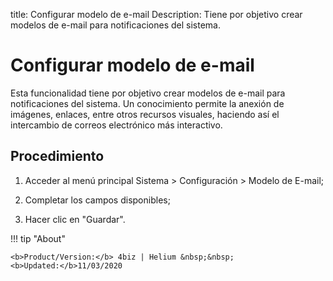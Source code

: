 title:  Configurar modelo de e-mail
Description: Tiene por objetivo crear modelos de e-mail para notificaciones del sistema.
# Configurar modelo de e-mail
Esta funcionalidad tiene por objetivo crear modelos de e-mail para notificaciones del sistema.
Un conocimiento permite la anexión de imágenes, enlaces, entre otros recursos visuales, haciendo así el intercambio de correos electrónico más interactivo.

Procedimiento
-------------

1.  Acceder al menú principal Sistema \> Configuración \> Modelo de E-mail;

2.  Completar los campos disponibles;

3.  Hacer clic en "Guardar".

!!! tip "About"

    <b>Product/Version:</b> 4biz | Helium &nbsp;&nbsp;
    <b>Updated:</b>11/03/2020
